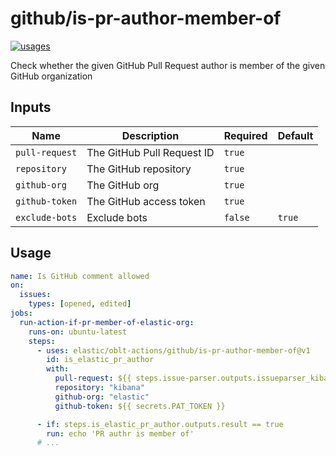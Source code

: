 # <!--name-->github/is-pr-author-member-of<!--/name-->

[![usages](https://img.shields.io/badge/usages-white?logo=githubactions&logoColor=blue)](https://github.com/search?q=elastic%2Foblt-actions%2Fgithub%2Fis-pr-author-member-of+%28path%3A.github%2Fworkflows+OR+path%3A**%2Faction.yml+OR+path%3A**%2Faction.yaml%29&type=code)

<!--description-->
Check whether the given GitHub Pull Request author is member of the given GitHub organization
<!--/description-->

## Inputs
<!--inputs-->
| Name           | Description                | Required | Default |
|----------------|----------------------------|----------|---------|
| `pull-request` | The GitHub Pull Request ID | `true`   | ` `     |
| `repository`   | The GitHub repository      | `true`   | ` `     |
| `github-org`   | The GitHub org             | `true`   | ` `     |
| `github-token` | The GitHub access token    | `true`   | ` `     |
| `exclude-bots` | Exclude bots               | `false`  | `true`  |
<!--/inputs-->

## Usage

<!--usage action="elastic/oblt-actions/**" version="env:VERSION"-->
```yaml
name: Is GitHub comment allowed
on:
  issues:
    types: [opened, edited]
jobs:
  run-action-if-pr-member-of-elastic-org:
    runs-on: ubuntu-latest
    steps:
      - uses: elastic/oblt-actions/github/is-pr-author-member-of@v1
        id: is_elastic_pr_author
        with:
          pull-request: ${{ steps.issue-parser.outputs.issueparser_kibana_pullrequest }}
          repository: "kibana"
          github-org: "elastic"
          github-token: ${{ secrets.PAT_TOKEN }}

      - if: steps.is_elastic_pr_author.outputs.result == true
        run: echo 'PR authr is member of'
      # ...
```
<!--/usage-->
